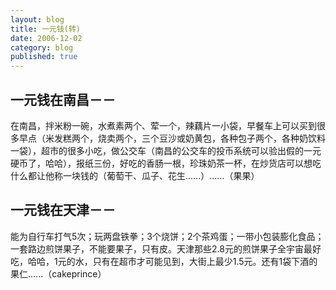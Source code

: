```yaml
---
layout: blog
title: 一元钱(转)
date: 2006-12-02
category: blog
published: true
---
```


## 一元钱在南昌－－

在南昌，拌米粉一碗，水煮素两个、荤一个，辣藕片一小袋，早餐车上可以买到很多早点（米发糕两个，烧卖两个，三个豆沙或奶黄包，各种包子两个，各种奶饮料一袋），超市的很多小吃，做公交车（南昌的公交车的投币系统可以验出假的一元硬币了，哈哈），报纸三份，好吃的香肠一根，珍珠奶茶一杯，在炒货店可以想吃什么都让他称一块钱的（葡萄干、瓜子、花生……）……（果果）

## 一元钱在天津－－

能为自行车打气5次；玩两盘铁拳；3个烧饼；2个茶鸡蛋；一带小包装膨化食品；一套路边煎饼果子，不能要果子，只有皮。天津那些2.8元的煎饼果子全宇宙最好吃，哈哈，1元的水，只有在超市才可能见到，大街上最少1.5元。还有1袋下酒的果仁......（cakeprince）
